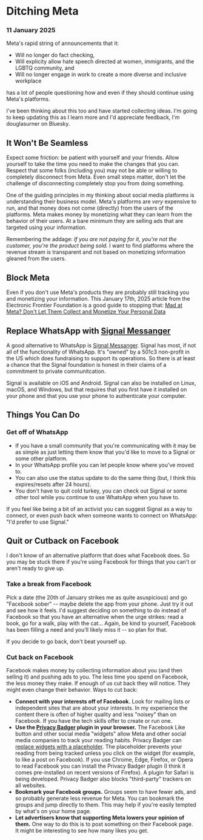 # Ditching Meta

### 11 January 2025

Meta's rapid string of announcements that it:

* Will no longer do fact checking,
* Will explicity allow hate speech directed at women, immigrants, and the LGBTQ community, and
* Will no longer engage in work to create a more diverse and inclusive workplace

has a lot of people questioning how and even if they should continue using Meta's platforms.

I've been thinking about this too and have started collecting ideas. I'm going to keep updating this as I learn more and I'd appreciate feedback, I'm douglasurner on Bluesky.

## It Won't Be Seamless

Expect some friction: be patient with yourself and your friends. Allow yourself to take the time you need to make the changes that you can. Respect that some folks (including you) may not be able or willing to completely disconnect from Meta. Even small steps matter, don't let the challenge of disconnecting completely stop you from doing something.

One of the guiding principles in my thinking about social media platforms is understanding their business model. Meta's platforms are *very* expensive to run, and that money does not come (directly) from the users of the platforms. Meta makes money by monetizing what they can learn from the behavior of their users. At a bare minimum they are selling ads that are targeted using your information.

Remembering the addage: *If you are not paying for it, you're not the customer, you're the product being sold.* I want to find platforms where the revenue stream is transparent and not based on monetizing information gleaned from the users.

## Block Meta

Even if you don't use Meta's products they are probably still tracking you and monetizing your information. This January 17th, 2025 article from the Electronic Frontier Foundation is a good guide to stopping that: [Mad at Meta? Don't Let Them Collect and Monetize Your Personal Data](https://www.eff.org/deeplinks/2025/01/mad-meta-dont-let-them-collect-and-monetize-your-personal-data)

## Replace WhatsApp with [Signal Messanger](https://signal.org)

A good alternative to WhatsApp is [Signal Messanger](https://signal.org). Signal has most, if not all of the functionality of WhatsApp. It's "owned" by a 501c3 non-profit in the US which does fundraising to support its operations. So there is at least a chance that the Signal foundation is honest in their claims of a commitment to private communitcation.

Signal is available on iOS and Android. Signal can also be installed on Linux, macOS, and Windows, but that requires that you first have it installed on your phone and that you use your phone to authenticate your computer.

## Things You Can Do

### Get off of WhatsApp

* If you have a small community that you're communicating with it may be as simple as just letting them know that you'd like to move to a Signal or some other platform.
* In your WhatsApp profile you can let people know where you've moved to.
* You can also use the status update to do the same thing (but, I think this expires/resets after 24 hours).
* You don't have to quit cold turkey, you can check out Signal or some other tool while you continue to use WhatsApp when you have to.

If you feel like being a bit of an activist you can suggest Signal as a way to connect, or even push back when someone wants to connect on WhatsApp: "I'd prefer to use Signal."

## Quit or Cutback on Facebook

I don't know of an alternative platform that does what Facebook does. So you may be stuck there if you're using Facebook for things that you can't or aren't ready to give up.

### Take a break from Facebook

Pick a date (the 20th of January strikes me as quite asuspicious) and go "Facebook sober" -- maybe delete the app from your phone. Just try it out and see how it feels. I'd suggest deciding on something to do instead of Facebook so that you have an alternative when the urge strikes: read a book, go for a walk, play with the cat... Again, be kind to yourself, Facebook has been filling a need and you'll likely miss it -- so plan for that.

If you decide to go back, don't beat yourself up.

### Cut back on Facebook

Facebook makes money by collecting information about you (and then selling it) and pushing ads to you. The less time you spend on Facebook, the less money they make. If enough of us cut back they will notice. They might even change their behavior. Ways to cut back:

* **Connect with your interests off of Facebook.** Look for mailing lists or independent sites that are about your interests. In my experience the content there is often of higher quality and less "noisey" than on Facebook. If you have the tech skills offer to create or run one.
* **Use the [Privacy Badger](https://privacybadger.org) plugin in your browser.** The Facebook Like button and other social media "widgets" allow Meta and other social media companies to track your reading habits. Privacy Badger can [replace widgets with a placeholder](https://www.eff.org/deeplinks/2024/01/privacy-badger-puts-you-control-widgets). The placeholder prevents your reading from being tracked unless you click on the widget (for example, to like a post on Facebook). If you use Chrome, Edge, Firefox, or Opera to read Facebook you can install the Privacy Badger plugin (I think it comes pre-installed on recent versions of Firefox). A plugin for Safari is being developed. Privacy Badger also blocks "third-party" trackers on all websites.
* **Bookmark your Facebook groups.** Groups seem to have fewer ads, and so probably generate less revenue for Meta. You can bookmark the groups and jump directly to them. This may help if you're easily tempted by what's on your home page.
* **Let advertisers know that supporting Meta lowers your opinion of them.** One way to do this is to post something on their Facebook page. It might be interesting to see how many likes you get.
